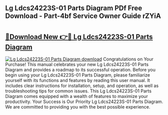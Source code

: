 ## Lg Ldcs24223S-01 Parts Diagram PDf Free Download - Part-4bf Service Owner Guide rZYiA

# <h2><a href="http://dfhn7i.blite.top/?on=Lg+Ldcs24223S-01+Parts+Diagram">🔗Download New 👉🔴 Lg Ldcs24223S-01 Parts Diagram</a></h2>

[![Lg Ldcs24223S-01 Parts Diagram download](https://i.imgur.com/lujVjoI.png)](http://dfhn7i.blite.top/?on=Lg+Ldcs24223S-01+Parts+Diagram)
Congratulations on Your Purchase! This manual celebrates your new Lg Ldcs24223S-01 Parts Diagram and provides a roadmap to its successful operation. Before you begin using your Lg Ldcs24223S-01 Parts Diagram, please familiarize yourself with its functions and features by reading this user manual. It includes clear instructions for installation, setup, and operation, as well as troubleshooting tips for common issues. This Lg Ldcs24223S-01 Parts Diagram comes equipped with a wealth of features to maximize your productivity. Your Success is Our Priority Lg Ldcs24223S-01 Parts Diagram. We are committed to providing you with the best possible experience.
